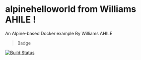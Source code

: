 # alpinehelloworld from Williams AHILE !
An Alpine-based Docker example By Williams AHILE

> Badge 

[![Build Status](http://192.168.56.10:8080/buildStatus/icon?job=alpinehelloworld)](http://192.168.56.10:8080/job/alpinehelloworld/)
